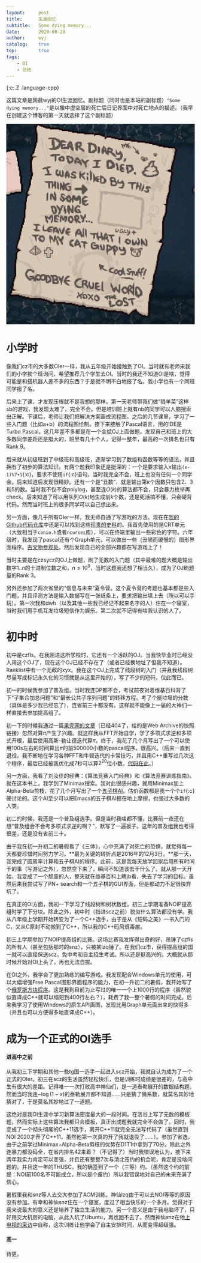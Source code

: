 ```yaml
---
layout:		post
title:		生涯回忆
subtitle:	Some dying memory...
date:		2020-08-20
author:		wyj
catalog:	true
top:		true
tags:
    - OI
    - 总结
---
```


{:c:.Z .language-cpp}

这篇文章是蒟蒻wyj的OI生涯回忆。副标题（同时也是本站的副标题）`"Some dying memory..."`是以撒中虚空层的死亡后日记界面中对死亡地点的描述。（我早在创建这个博客的第一天就选择了这个副标题）

![](/img/20200820/1.jpg)

# 小学时

像我们cz市的大多数OIer一样，我从五年级开始接触到了OI。当时就有老师来我们的小学挨个班询问，希望推荐几个学生去OI。当时的我还不知道OI是啥，觉得可能是和搭机器人差不多的东西？于是就不明不白地报了名。我小学也有一个同班同学报了名。

后来上了课，才发现压根就不是我想的那样。第一天老师带我们做“狼羊菜”这样sb的游戏，我发现太难了，完全不会。但是培训班上就有nb的同学可以人脑搜索出正解。下课后，老师让我们把解决方案画成流程图。之后的几节课里，学习了一些入门题（比如a+b）的流程图绘制。接下来接触了Pascal语言，用的IDE是Turbo Pascal。这几年差不多都是在一个金斌OJ上面做题。发现自己和班上的大多数同学差距还是挺大的，班里有几十个人，记得一整年，最高的一次排名也只有Rank 9。

后来就从初级班到了中级班和高级班，逐渐学习到了数组和函数等等的语法，并且拥有了初步的算法知识。有两个题我印象还是挺深的：一个是要求输入$x$输出`(x-1)%7+1`{:c}，要求不使用`if`{:c}语句。当时我完全不会，班上也没有任何一个同学会。后来知道后发现很精妙。还有一个是“丑数”，就是输出第$k$个因数只包含$2$、$3$和$5$的数。当时我不仅不会polylog，甚至连$O(k)$的算法都不会，只会暴力枚举再check。后来知道了可以用队列$O(k)$地生成前$k$个数，还是死活搞不懂，只会硬背代码。然而当时班上的很多同学可以自己想出来。

另一方面，像几乎所有OIer一样，我无师自通了写游戏的方法。现在在[我的Github代码仓库](https://github.com/2o181o28/MyProg)中还是可以找到这些[珍贵的史料](https://github.com/2o181o28/MyProg/tree/master/normal/console_games/CRT)的。我首先使用的是CRT单元（大致相当于`conio.h`或者`ncurses`库），可以在终端里输出一些彩色的字符。六年级时，我发现了pascal还有个Graph单元，可以做出一些（丑陋而缓慢的）图形界面程序。[古文物参观处](https://github.com/2o181o28/MyProg/tree/master/GUI/graph)。然后发现自己的全部兴趣都在写游戏上了！

当时主要是在czsycz的OJ上做题，刷了无数的入门题（其中最难的题大概是输出数字$1..n$的十进制位数之和，$n\le 10^9$，当时这题我还想了相当久），成为了OJ刷题量的Rank 3。

另外还参加了两次省里的“信息与未来”夏令营。这个夏令营的考题也基本都是些入门题，并且评测方法是输入数据写在一张纸条上，要求把输出填上去（所以可以手玩）。第一次我和dwh（以及其他一些我已经记不起来名字的人）住在一个寝室，当时我们用手机互发垃圾短信作为娱乐。第二次就不记得有啥我认识的人了。

# 初中时

初中是czfls。在我刚进这所学校时，它还有一个活跃的OJ。当我快毕业时已经没人用这个OJ了，现在这个OJ已经不存在了（或者已经换地址了但我不知道）。Ranklist中有一个无敌的xyx。我在这个OJ上完成了线段树的入门（并且我线段树尽量写成标记永久化的习惯就是从这里开始的），写了不少的短码，仅此而已。

初一的时候我参加了普及组。当时我连DP都不会，考试前夜对着维基百科背了下“子集合加总问题”和“最长公共子序列问题”的转移方程。考了个挺垃圾的分数（具体是多少我已经忘了），连省前三十都没有。这样就不能像上一届的大神们一样直接去参加提高组了。

初一下的时候我通过一篇[果壳网的文章](https://web.archive.org/web/20170224052746/https://www.guokr.com/blog/444081/)（已经404了，给的是Web Archive的快照链接）忽然对算$\pi$产生了兴趣。就这样我从FFT开始自学，学了多项式求逆和多项式开根，最后使用高斯-勒让德迭代算$\pi$。终于，我花了几个月写出了一个可以使用100s左右的时间算出$\pi$的前$500000$小数的pascal程序。很高兴。（后来一直到退役，我不断地在学习各种FFT和牛顿迭代的卡常技巧，并且用C++重写过几次这个程序，最后已经被我优化成7秒可以算$2^{20}$位小数。[代码在此](https://github.com/2o181o28/MyProg/blob/master/normal/pi/pi.cpp)。）

另一方面，我看了刘汝佳的经典：《算法竞赛入门经典》和《算法竞赛训练指南》。就在这本书上，我学到了Minimax搜索。我对此很感兴趣，就用Minimax加上Alpha-Beta剪枝，花了几个月写出了一个[五子棋AI](https://github.com/2o181o28/MyProg/blob/master/normal/connect5/backup/connect5_ver_2016_11_12.pas)。估价函数都是我一个个`if`{:c}硬讨论的。这个AI至少可以把Emacs的五子棋AI摁在地上摩擦，也强过大多数的人类。

初二的时候，我还是一个普及组选手。但是当时我啥都不懂，比赛前一夜还在想“普及组会不会考多项式求逆的啊？”，默写了一遍板子。这年的普及组我也考得很差，还是没有省前三十。

由于我在初一升初二的暑假看了《三体》，心中充满了对死亡的恐惧，就觉得每一天都要珍惜时间努力学习。**最为关键的转折点是2016年的12月3日。**那一天，我完成了圆周率计算和五子棋AI的程序。此前，这是我每天放学回家后用所有时间干的事（写游记之外），忽然空下来了，瞬间不知道该去干什么了。就从那一天开始，我变成了一个颓废的人，整天就在维基百科上瞎jb看，失去了学习的目标。虽然后来我尝试写了PN+ search和一个五子棋的GUI界面，但是都动力不足很快弃坑了。

在真正的OI方面，我初一下学习了线段树和树状数组。初三上学期准备NOIP提高组时学了下分块。除此之外，初中时（指进scz之前）貌似什么算法都没有学。我从八年级上学期开始转变为了一个C++选手，由于是从《短码之美》一书入门的C，又从C原封不动搬到了C++，所以我的C++码风很毒瘤。

初三上学期参加了NOIP提高组的比赛。这场比赛我发挥得出奇的好，吊锤了czfls的所有人（甚至包括那时的snz），只被某lzq锤了。在我们cz市，获得提高组的国一就可以直接保送scz，免中考和自主招生考试。所以还是挺高兴的。大概就从那时候开始对OI上头了，再也无法自拔。

在OI之外，我学会了更加熟练的编写游戏。我发现配合Windows单元的使用，可以大幅增强Free Pascal图形界面程序的能力，在初一升初二的暑假，我开始写了个[俄罗斯方块程序](https://github.com/2o181o28/MyProg/blob/master/GUI/graph/tetris/tetris.pas)。这是我到目前为止写过的唯一一个上1000行的程序（虽然貌似直译成C++就可以缩短到400行左右？），耗费了我一整个暑假的时间完成。后来我学习了使用Windows的原生API画图，发现比用Graph单元画出来的快得多（并且也可以方便得多地直译成C++）。

# 成为一个正式的OI选手

#### 进高中之前

从我初三下学期和其他一些tg国一选手一起进入scz开始，我就自认为成为了一个正式的OIer。初三在scz的生活虽然轻松快乐，但是训练时成绩是很差的，与高中生有很大的差距。记得唯一一次打败高中神仙们，是一道泰勒展开的数据结构题。然而当时我连$-\log{(1-x)}$的泰勒展开都不知道……只是猜了猜系数，就莫名其妙地猜对了，于是莫名其妙地过了一道题。

这绝对是我OI生涯中学习新算法密度最大的一段时间。在洛谷上写了无数的模板题，然而实际上这些算法我都只会模板，真正出成题我就完全不会做了。同时，我变成了一个彻头彻尾的C++11选手，离开C++11就完全无法写代码了（虽然直到NOI 2020才开了C++11，虽然他第一次真的开了我就退役了……）。参加了省选，由于之前学过Minimax+Alpha-Beta剪枝的优势在D1T1中拿到了70分。除此之外连暴力都没码全，在省内排名42来着？（不记得了）当时我错误地认为，接下来两年我实力肯定可以变强，并且还有整整7次与清北签约的机会呢，肯定是没啥问题的。并且这一年的THUSC，我的确签到了一个（三等）约。（虽然这个约的前提：NOI前100名不可能成立，所以是个废约）所以我错误地对自己的未来充满了信心。

暑假里我和snz等人去交大参加了ACM训练。神仙lzq由于可以去NOI等等的原因没有参加。有幸和神仙snz住在一个寝室，度过了相当快乐的一个多月。觉得对于我来说最大的意义还是培养了独立生活的能力。另一个意义是由于我电脑坏了，只好用交大机房的电脑，从此入坑了Ubuntu，再也回不去了。然而神仙snz在他[上电视的采访](http://news.jstv.com/a/20200403/f04f8220e62c402a9995a3b33df302cd.shtml)中自称，这次训练让他学会了自主安排时间，从而变得超级强。

#### 高一

待更。
